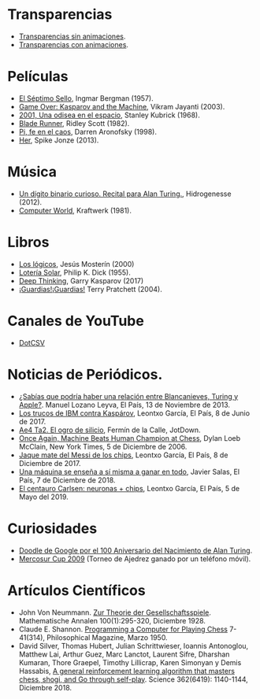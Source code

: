 # Transparencias

* [Transparencias sin animaciones](tallerAmenturate-ajedrez[handout].pdf).
* [Transparencias con animaciones](tallerAmenturate-ajedrez[animated].pdf).

# Películas

* [El Séptimo Sello](https://es.wikipedia.org/wiki/El_s%C3%A9ptimo_sello), Ingmar Bergman (1957).
* [Game Over: Kasparov and the Machine](https://en.wikipedia.org/wiki/Game_Over:_Kasparov_and_the_Machine), Vikram Jayanti (2003).
* [2001, Una odisea en el espacio](https://www.imdb.com/title/tt0062622/),  Stanley Kubrick (1968).
* [Blade Runner](https://www.imdb.com/title/tt0083658/?ref_=fn_al_tt_1),  Ridley Scott (1982).
* [Pi, fe en el caos](https://www.imdb.com/title/tt0138704/?ref_=fn_al_tt_1),  Darren Aronofsky (1998).
* [Her](https://www.imdb.com/title/tt1798709/?ref_=fn_al_tt_1), Spike Jonze (2013).

# Música

* [Un dígito binario curioso. Recital para Alan Turing.](http://www.austrohungaro.com/hidrogenesse/turing/), Hidrogenesse (2012).
* [Computer World](https://www.discogs.com/es/Kraftwerk-Computer-World/master/3112), Kraftwerk (1981).

# Libros

* [Los lógicos](https://www.goodreads.com/book/show/381563.Los_l_gicos), Jesús Mosterín (2000)
* [Lotería Solar](https://es.wikipedia.org/wiki/Loter%C3%ADa_solar), Philip K. Dick (1955).
* [Deep Thinking](https://www.goodreads.com/book/show/31934455-deep-thinking), Garry Kasparov (2017)
* [¡Guardias!¡Guardias!](https://www.goodreads.com/book/show/6725527-guardias-guardias) Terry Pratchett (2004).

# Canales de YouTube

* [DotCSV](https://www.youtube.com/channel/UCy5znSnfMsDwaLlROnZ7Qbg/videos)

# Noticias de Periódicos.

* [¿Sabías que podría haber una relación entre Blancanieves, Turing y Apple?](https://elpais.com/sociedad/2013/11/13/actualidad/1384332286_406469.html). Manuel Lozano Leyva, El País, 13 de Noviembre de 2013.
* [Los trucos de IBM contra Kaspárov](https://elpais.com/deportes/2017/06/08/la_bitacora_de_leontxo/1496908568_067804.html), Leontxo García, El País, 8 de Junio de 2017.
* [Ae4 Ta2. El ogro de silicio](https://www.jotdown.es/2013/08/ae4-ta2-el-ogro-de-silicio/), Fermín de la Calle, JotDown.
* [Once Again, Machine Beats Human Champion at Chess](https://www.nytimes.com/2006/12/05/crosswords/chess/05cnd-chess.html), Dylan Loeb McClain, New York Times, 5 de Diciembre de 2006.
* [Jaque mate del Messi de los chips](https://elpais.com/elpais/2017/12/07/ciencia/1512667534_598950.html), Leontxo García, El País, 8 de Diciembre de 2017.
* [Una máquina se enseña a sí misma a ganar en todo](https://elpais.com/elpais/2018/12/05/ciencia/1544007034_265553.html), Javier Salas, El País, 7 de Diciembre de 2018.
* [El centauro Carlsen: neuronas + chips](https://elpais.com/deportes/2019/05/02/la_bitacora_de_leontxo/1556802838_536315.html), Leontxo García, El País, 5 de Mayo del 2019.

# Curiosidades

* [Doodle de Google por el 100 Aniversario del Nacimiento de Alan Turing](https://www.google.com/doodles/alan-turings-100th-birthday).
* [Mercosur Cup 2009](https://www.hiarcs.com/Games/Mercosur2009/mercosur09.htm) (Torneo de Ajedrez ganado por un teléfono móvil).

# Artículos Científicos

* John Von Neummann. [Zur Theorie der Gesellschaftsspiele](https://doi.org/10.1007/BF01448847). Mathematische Annalen 100(1):295-320, Diciembre 1928.
* Claude E. Shannon. [Programming a Computer for Playing Chess](https://vision.unipv.it/IA1/aa2009-2010/ProgrammingaComputerforPlayingChess.pdf) 7-41(314), Philosophical Magazine, Marzo 1950.
* David Silver, Thomas Hubert, Julian Schrittwieser, Ioannis Antonoglou, Matthew Lai, Arthur Guez, Marc Lanctot, Laurent Sifre, Dharshan Kumaran, Thore Graepel, Timothy Lillicrap, Karen Simonyan y Demis Hassabis, [A general reinforcement learning algorithm that masters chess, shogi, and Go through self-play](https://doi.org/10.1126/science.aar6404). Science 362(6419): 1140-1144, Diciembre 2018.
